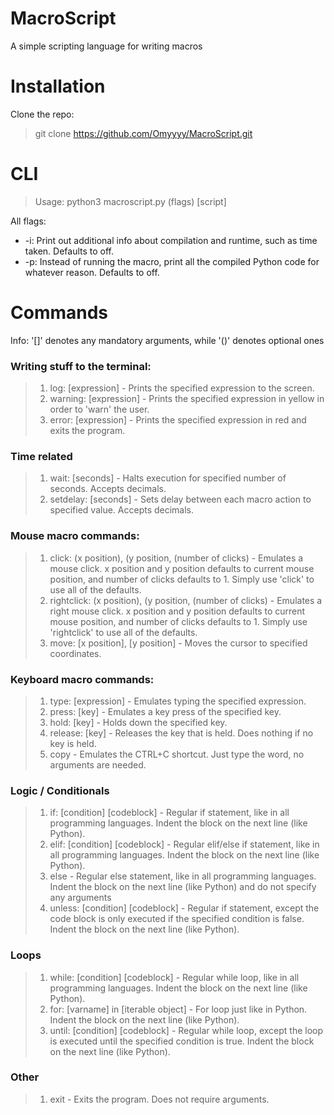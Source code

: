 # MacroScript
A simple scripting language for writing macros 

# Installation
Clone the repo: 

> git clone https://github.com/Omyyyy/MacroScript.git

# CLI

> Usage: python3 macroscript.py (flags) \[script\]

All flags:
+ -i: Print out additional info about compilation and runtime, such as time taken. Defaults to off.
+ -p: Instead of running the macro, print all the compiled Python code for whatever reason. Defaults to off.

# Commands

Info: '[]' denotes any mandatory arguments, while '()' denotes optional ones

### Writing stuff to the terminal:
>1. log: \[expression\] - Prints the specified expression to the screen.
>2. warning: \[expression\] - Prints the specified expression in yellow in order to 'warn' the user.
>3. error: \[expression\] - Prints the specified expression in red and exits the program.

### Time related
>1. wait: \[seconds\] - Halts execution for specified number of seconds. Accepts decimals.
>2. setdelay: \[seconds\] - Sets delay between each macro action to specified value. Accepts decimals.

### Mouse macro commands:
>1. click: (x position), (y position, (number of clicks) - Emulates a mouse click. x position and y position defaults to current mouse position, and number of clicks defaults to 1. Simply use 'click' to use all of the defaults.
>2. rightclick: (x position), (y position, (number of clicks) - Emulates a right mouse click. x position and y position defaults to current mouse position, and number of clicks defaults to 1. Simply use 'rightclick' to use all of the defaults.
>3. move: \[x position\], \[y position\] - Moves the cursor to specified coordinates.

### Keyboard macro commands:
>1. type: \[expression\] - Emulates typing the specified expression.
>2. press: \[key\] - Emulates a key press of the specified key.
>3. hold: \[key\] - Holds down the specified key.
>4. release: \[key\] - Releases the key that is held. Does nothing if no key is held.
>5. copy - Emulates the CTRL+C shortcut. Just type the word, no arguments are needed.

### Logic / Conditionals
>1. if: \[condition\] \[codeblock\] - Regular if statement, like in all programming languages. Indent the block on the next line (like Python).
>2. elif: \[condition\] \[codeblock\] - Regular elif/else if statement, like in all programming languages. Indent the block on the next line (like Python).
>3. else - Regular else statement, like in all programming languages. Indent the block on the next line (like Python) and do not specify any arguments
>4. unless: \[condition\] \[codeblock\] - Regular if statement, except the code block is only executed if the specified condition is false. Indent the block on the next line (like Python).

### Loops
>1. while: \[condition\] \[codeblock\] - Regular while loop, like in all programming languages. Indent the block on the next line (like Python).
>2. for: \[varname\] in \[iterable object\] - For loop just like in Python. Indent the block on the next line (like Python).
>3. until: \[condition\] \[codeblock\] - Regular while loop, except the loop is executed until the specified condition is true. Indent the block on the next line (like Python).

### Other
>1. exit - Exits the program. Does not require arguments.